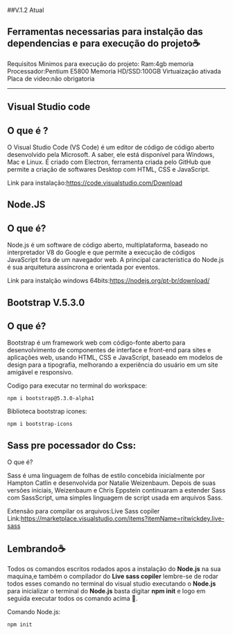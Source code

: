 ##V.1.2 Atual

## Ferramentas necessarias para instalção das dependencias e para execução do projeto☕

Requisitos Minimos para execução do projeto: 
Ram:4gb memoria 
Processador:Pentium E5800 
Memoria HD/SSD:100GB 
Virtuaização ativada 
Placa de video:não obrigatoria

----------------


## Visual Studio code

## O que é ?

O Visual Studio Code (VS Code) é um editor de código de código aberto desenvolvido pela Microsoft.
A saber, ele está disponível para Windows, Mac e Linux. É criado com Electron, ferramenta criada pelo GitHub que permite a criação de softwares Desktop com HTML, CSS e JavaScript.

Link para instalação:https://code.visualstudio.com/Download


## Node.JS

## O que é?

Node.js é um software de código aberto, multiplataforma, baseado no interpretador V8 do Google
e que permite a execução de códigos JavaScript fora de um navegador web. A principal característica do Node.js 
é sua arquitetura assíncrona e orientada por eventos. 

Link para instalção windows 64bits:https://nodejs.org/pt-br/download/


## Bootstrap V.5.3.0 

## O que é?

Bootstrap é um framework web com código-fonte aberto para desenvolvimento de componentes de interface e front-end para sites e aplicações web,
usando HTML, CSS e JavaScript, baseado em modelos de design para a tipografia, melhorando a experiência do usuário em um site amigável e responsivo.

Codigo para executar no terminal do workspace:


```
npm i bootstrap@5.3.0-alpha1
```

Biblioteca bootstrap icones:

```
npm i bootstrap-icons
```

## Sass pre pocessador do Css:

O que é?

Sass é uma linguagem de folhas de estilo concebida inicialmente por Hampton Catlin e desenvolvida por Natalie Weizenbaum. Depois de suas 
versões iniciais, Weizenbaum e Chris Eppstein continuaram a estender Sass com SassScript, uma simples linguagem de script usada em arquivos Sass.


Extensão para compilar os arquivos:Live Sass copiler
Link:https://marketplace.visualstudio.com/items?itemName=ritwickdey.live-sass


## Lembrando☕

Todos os comandos escritos rodados apos a instalação do **Node.js** na sua maquina,e também o compilador do **Live sass copiler** lembre-se de rodar todos esses comando no terminal do visual studio executando o **Node.js** para inicializar o terminal do **Node.js** basta digitar **npm init** e logo em seguida executar todos os comando acima 📘.  
 
Comando Node.js:

```
npm init
```





